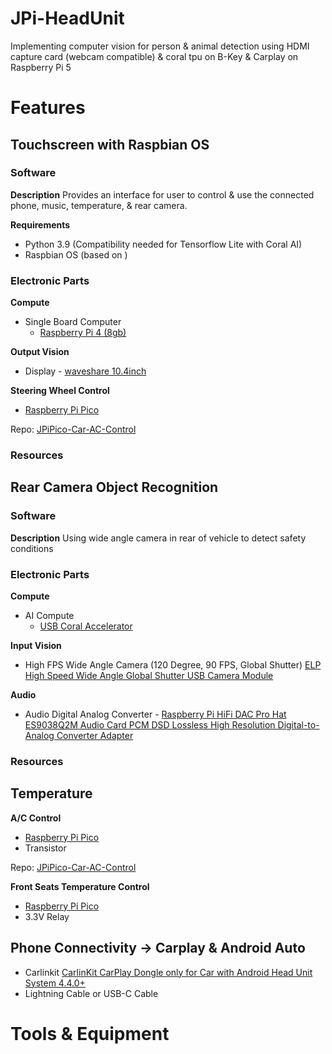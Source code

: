 # JPi-HeadUnit
Implementing computer vision for person &amp; animal detection using HDMI capture card (webcam compatible) &amp; coral tpu on B-Key &amp; Carplay on Raspberry Pi 5

# Features

## Touchscreen with Raspbian OS

### Software
**Description**
Provides an interface for user to control & use the connected phone, music, temperature, & rear camera.

**Requirements**
- Python 3.9 (Compatibility needed for Tensorflow Lite with Coral AI)
- Raspbian OS (based on )

### Electronic Parts

**Compute**
- Single Board Computer
  - [Raspberry Pi 4 (8gb)](https://www.raspberrypi.com/products/raspberry-pi-4/)

**Output Vision**
- Display - [waveshare 10.4inch](https://www.waveshare.com/10.4hp-capqled.htm)

**Steering Wheel Control**
- [Raspberry Pi Pico](https://www.raspberrypi.com/products/raspberry-pi-pico/)

Repo: [JPiPico-Car-AC-Control](https://github.com/jarrywc/JPiPico-Car-AC-Control)


### Resources

## Rear Camera Object Recognition
### Software
**Description**
Using wide angle camera in rear of vehicle to detect safety conditions



### Electronic Parts

**Compute**
- AI Compute
  - [USB Coral Accelerator](https://coral.ai/products/accelerator/)

**Input Vision**
- High FPS Wide Angle Camera (120 Degree, 90 FPS, Global Shutter) [ELP High Speed Wide Angle Global Shutter USB Camera Module](https://www.amazon.com/dp/B0C3C2YVK9?ref=ppx_yo2ov_dt_b_product_details&th=1)

**Audio**
- Audio Digital Analog Converter - [Raspberry Pi HiFi DAC Pro Hat ES9038Q2M Audio Card PCM DSD Lossless High Resolution Digital-to-Analog Converter Adapter](https://www.inno-maker.com/product/hifi-dac-pro/)


### Resources


## Temperature

**A/C Control**
- [Raspberry Pi Pico](https://www.raspberrypi.com/products/raspberry-pi-pico/)
- Transistor 

Repo: [JPiPico-Car-AC-Control](https://github.com/jarrywc/JPiPico-Car-AC-Control)

**Front Seats Temperature Control**
- [Raspberry Pi Pico](https://www.raspberrypi.com/products/raspberry-pi-pico/)
- 3.3V Relay

## Phone Connectivity -> Carplay & Android Auto
- Carlinkit [CarlinKit CarPlay Dongle only for Car with Android Head Unit System 4.4.0+](https://www.amazon.com/gp/product/B09ZQJXWVW/ref=ppx_yo_dt_b_search_asin_title?ie=UTF8&th=1)
- Lightning Cable or USB-C Cable

# Tools & Equipment